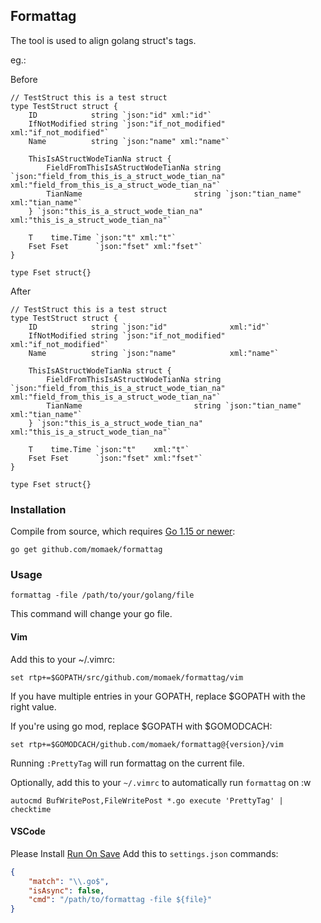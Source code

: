 ## Formattag

The tool is used to align golang struct's tags.

eg.:

Before
```golang
// TestStruct this is a test struct
type TestStruct struct {
	ID            string `json:"id" xml:"id"`
	IfNotModified string `json:"if_not_modified" xml:"if_not_modified"`
	Name          string `json:"name" xml:"name"`

	ThisIsAStructWodeTianNa struct {
		FieldFromThisIsAStructWodeTianNa string `json:"field_from_this_is_a_struct_wode_tian_na" xml:"field_from_this_is_a_struct_wode_tian_na"`
		TianName                         string `json:"tian_name" xml:"tian_name"`
	} `json:"this_is_a_struct_wode_tian_na" xml:"this_is_a_struct_wode_tian_na"`

	T    time.Time `json:"t" xml:"t"`
	Fset Fset      `json:"fset" xml:"fset"`
}

type Fset struct{}

```

After
```golang
// TestStruct this is a test struct
type TestStruct struct {
	ID            string `json:"id"              xml:"id"`
	IfNotModified string `json:"if_not_modified" xml:"if_not_modified"`
	Name          string `json:"name"            xml:"name"`

	ThisIsAStructWodeTianNa struct {
		FieldFromThisIsAStructWodeTianNa string `json:"field_from_this_is_a_struct_wode_tian_na" xml:"field_from_this_is_a_struct_wode_tian_na"`
		TianName                         string `json:"tian_name"                                xml:"tian_name"`
	} `json:"this_is_a_struct_wode_tian_na" xml:"this_is_a_struct_wode_tian_na"`

	T    time.Time `json:"t"    xml:"t"`
	Fset Fset      `json:"fset" xml:"fset"`
}

type Fset struct{}
```

### Installation
Compile from source, which requires [Go 1.15 or newer](https://golang.org/doc/install):
```
go get github.com/momaek/formattag
```

### Usage 

```
formattag -file /path/to/your/golang/file
```

This command will change your go file.

#### Vim
Add this to your ~/.vimrc:
```
set rtp+=$GOPATH/src/github.com/momaek/formattag/vim
```
If you have multiple entries in your GOPATH, replace $GOPATH with the right value.

If you're using go mod, replace $GOPATH with $GOMODCACH:
```
set rtp+=$GOMODCACH/github.com/momaek/formattag@{version}/vim
```

Running `:PrettyTag` will run formattag on the current file.

Optionally, add this to your `~/.vimrc` to automatically run `formattag` on :w
```
autocmd BufWritePost,FileWritePost *.go execute 'PrettyTag' | checktime
```

#### VSCode
Please Install [Run On Save](https://marketplace.visualstudio.com/items?itemName=emeraldwalk.RunOnSave)
Add this to `settings.json` commands:
```json
{
    "match": "\\.go$",
    "isAsync": false,
    "cmd": "/path/to/formattag -file ${file}"
}
```


